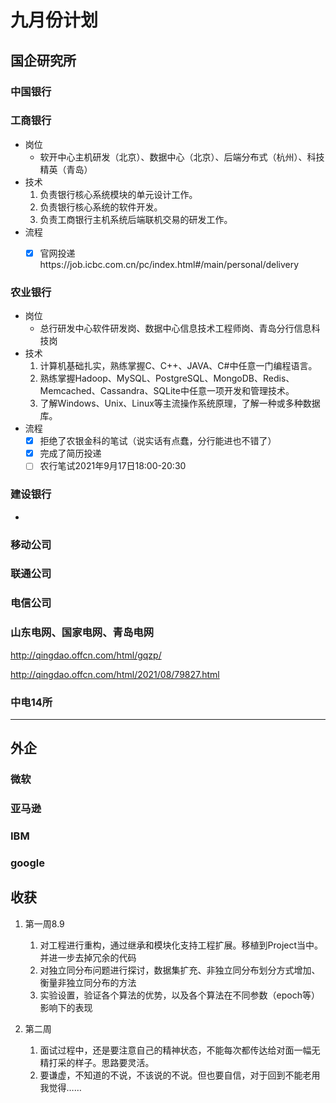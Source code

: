 
# 九月份计划

## 国企研究所

### 中国银行 

### 工商银行
* 岗位
  * 软开中心主机研发（北京）、数据中心（北京）、后端分布式（杭州）、科技精英（青岛）
* 技术
  1. 负责银行核心系统模块的单元设计工作。
  2. 负责银行核心系统的软件开发。
  3. 负责工商银行主机系统后端联机交易的研发工作。
* 流程
  * [x] 官网投递https://job.icbc.com.cn/pc/index.html#/main/personal/delivery


### 农业银行
* 岗位
  * 总行研发中心软件研发岗、数据中心信息技术工程师岗、青岛分行信息科技岗
* 技术
  1. 计算机基础扎实，熟练掌握C、C++、JAVA、C#中任意一门编程语言。
  2. 熟练掌握Hadoop、MySQL、PostgreSQL、MongoDB、Redis、Memcached、Cassandra、SQLite中任意一项开发和管理技术。
  3. 了解Windows、Unix、Linux等主流操作系统原理，了解一种或多种数据库。
* 流程
  * [x] 拒绝了农银金科的笔试（说实话有点蠢，分行能进也不错了）
  * [x] 完成了简历投递
  * [ ] 农行笔试2021年9月17日18:00-20:30

### 建设银行

* 


### 移动公司


### 联通公司


### 电信公司


### 山东电网、国家电网、青岛电网

http://qingdao.offcn.com/html/gqzp/

http://qingdao.offcn.com/html/2021/08/79827.html
### 中电14所


---- 

## 外企


### 微软

### 亚马逊

### IBM

### google

## 收获
1. 第一周8.9
   1. 对工程进行重构，通过继承和模块化支持工程扩展。移植到Project当中。并进一步去掉冗余的代码
   2. 对独立同分布问题进行探讨，数据集扩充、非独立同分布划分方式增加、衡量非独立同分布的方法
   3. 实验设置，验证各个算法的优势，以及各个算法在不同参数（epoch等）影响下的表现

2. 第二周
   1. 面试过程中，还是要注意自己的精神状态，不能每次都传达给对面一幅无精打采的样子。思路要灵活。
   2. 要谦虚，不知道的不说，不该说的不说。但也要自信，对于回到不能老用我觉得……